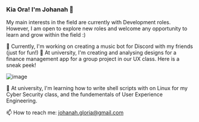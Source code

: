 ### Kia Ora! I'm Johanah 👋
My main interests in the field are currently with Development roles.
However, I am open to explore new roles and welcome any opportunity to learn and grow within the field :)

🔭 Currently, I'm working on creating a music bot for Discord with my friends (just for fun!) 
🔭 At university, I'm creating and analysing designs for a finance management app for a group project in our UX class. Here is a sneak peek!

![image](https://user-images.githubusercontent.com/87348118/169195336-e69e3c05-2b40-413f-b1c1-9494b20ffc3a.png)


🌱 At university, I'm learning how to write shell scripts with on Linux for my Cyber Security class, and the fundementals of User Experience Engineering.

📫 How to reach me: johanah.gloria@gmail.com
<!--
**johanahg/johanahg** is a ✨ _special_ ✨ repository because its `README.md` (this file) appears on your GitHub profile.

Here are some ideas to get you started:

- 🔭 I’m currently working on ...
- 🌱 I’m currently learning ...
- 👯 I’m looking to collaborate on ...
- 🤔 I’m looking for help with ...
- 💬 Ask me about ...
- 📫 How to reach me: ...
- 😄 Pronouns: ...
- ⚡ Fun fact: ...
-->

